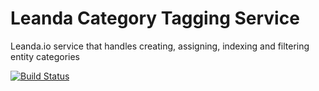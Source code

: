 # Leanda Category Tagging Service

Leanda.io service that handles creating, assigning, indexing and filtering entity categories

[![Build Status](https://travis-ci.org/ArqiSoft/categories-service.svg?branch=master)](https://travis-ci.org/ArqiSoft/categories-service)
